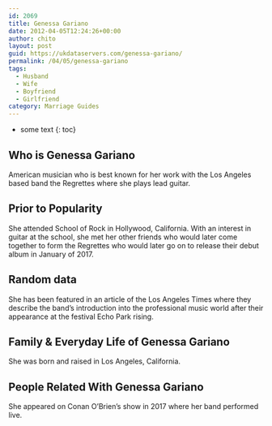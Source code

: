 ```yaml
---
id: 2069
title: Genessa Gariano
date: 2012-04-05T12:24:26+00:00
author: chito
layout: post
guid: https://ukdataservers.com/genessa-gariano/
permalink: /04/05/genessa-gariano
tags:
  - Husband
  - Wife
  - Boyfriend
  - Girlfriend
category: Marriage Guides
---
```


* some text
{: toc}


## Who is  Genessa Gariano
                  
                  
                  
American musician who is best known for her work with the Los Angeles based band the Regrettes where she plays lead guitar. 
                  
                
                
                
## Prior to Popularity 
                  
                  
                  
She attended School of Rock in Hollywood, California. With an interest in guitar at the school, she met her other friends who would later come together to form the Regrettes who would later go on to release their debut album in January of 2017. 
                  
                
                
                
## Random data 
                  
                  
                  
She has been featured in an article of the Los Angeles Times where they describe the band&#8217;s introduction into the professional music world after their appearance at the festival Echo Park rising. 
                  
                
                
                
## Family & Everyday Life of Genessa Gariano
                  
                  
                  
She was born and raised in Los Angeles, California. 
                  
                
                
                
## People Related With  Genessa Gariano
                  
                  
                  
She appeared on Conan O&#8217;Brien&#8217;s show in 2017 where her band performed live. 
                  
                
              
            
          
          
          
    
    
  

